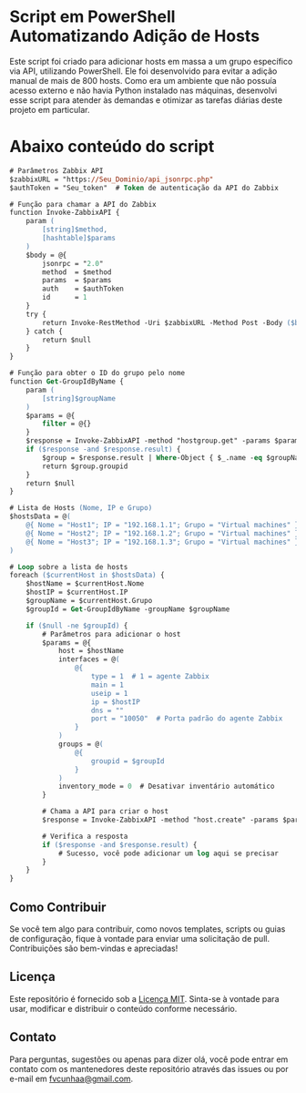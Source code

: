 # Script em PowerShell Automatizando Adição de Hosts

Este script foi criado para adicionar hosts em massa a um grupo específico via API, utilizando PowerShell. Ele foi desenvolvido para evitar a adição manual de mais de 800 hosts. Como era um ambiente que não possuía acesso externo e não havia Python instalado nas máquinas, desenvolvi esse script para atender às demandas e otimizar as tarefas diárias deste projeto em particular.


# Abaixo conteúdo do script

```ps
﻿# Parâmetros Zabbix API
$zabbixURL = "https://Seu_Dominio/api_jsonrpc.php"
$authToken = "Seu_token"  # Token de autenticação da API do Zabbix

# Função para chamar a API do Zabbix
function Invoke-ZabbixAPI {
    param (
        [string]$method,
        [hashtable]$params
    )
    $body = @{
        jsonrpc = "2.0"
        method  = $method
        params  = $params
        auth    = $authToken
        id      = 1
    }
    try {
        return Invoke-RestMethod -Uri $zabbixURL -Method Post -Body ($body | ConvertTo-Json -Depth 10) -ContentType "application/json"
    } catch {
        return $null
    }
}

# Função para obter o ID do grupo pelo nome
function Get-GroupIdByName {
    param (
        [string]$groupName
    )
    $params = @{
        filter = @{}
    }
    $response = Invoke-ZabbixAPI -method "hostgroup.get" -params $params
    if ($response -and $response.result) {
        $group = $response.result | Where-Object { $_.name -eq $groupName }
        return $group.groupid
    }
    return $null
}

# Lista de Hosts (Nome, IP e Grupo)
$hostsData = @(
    @{ Nome = "Host1"; IP = "192.168.1.1"; Grupo = "Virtual machines" },
    @{ Nome = "Host2"; IP = "192.168.1.2"; Grupo = "Virtual machines" },
    @{ Nome = "Host3"; IP = "192.168.1.3"; Grupo = "Virtual machines" }
)

# Loop sobre a lista de hosts
foreach ($currentHost in $hostsData) {
    $hostName = $currentHost.Nome
    $hostIP = $currentHost.IP
    $groupName = $currentHost.Grupo
    $groupId = Get-GroupIdByName -groupName $groupName

    if ($null -ne $groupId) {
        # Parâmetros para adicionar o host
        $params = @{
            host = $hostName
            interfaces = @(
                @{
                    type = 1  # 1 = agente Zabbix
                    main = 1
                    useip = 1
                    ip = $hostIP
                    dns = ""
                    port = "10050"  # Porta padrão do agente Zabbix
                }
            )
            groups = @(
                @{
                    groupid = $groupId
                }
            )
            inventory_mode = 0  # Desativar inventário automático
        }

        # Chama a API para criar o host
        $response = Invoke-ZabbixAPI -method "host.create" -params $params

        # Verifica a resposta
        if ($response -and $response.result) {
            # Sucesso, você pode adicionar um log aqui se precisar
        }
    }
}
``````

## Como Contribuir

Se você tem algo para contribuir, como novos templates, scripts ou guias de configuração, fique à vontade para enviar uma solicitação de pull. Contribuições são bem-vindas e apreciadas!

## Licença

Este repositório é fornecido sob a [Licença MIT](LICENSE). Sinta-se à vontade para usar, modificar e distribuir o conteúdo conforme necessário.

## Contato

Para perguntas, sugestões ou apenas para dizer olá, você pode entrar em contato com os mantenedores deste repositório através das issues ou por e-mail em fvcunhaa@gmail.com.
